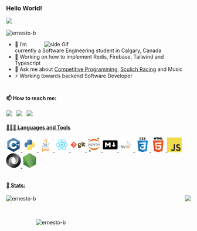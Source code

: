  ### Hello World!  
 <p align="left"> <img src="https://github.com/sciencepal/sciencepal/blob/master/assets/Hi.gif" width="29px">&nbsp;&nbsp;&nbsp; </p>
<p align="left"> <img src="https://komarev.com/ghpvc/?username=ernesto-b&label=Profile%20views&color=0e75b6&style=flat" alt="ernesto-b" /> </p>
  
<img src="https://media.tenor.com/fy511Gg4ha4AAAAC/fast-typing-anime.gif" alt="side Gif" align="right" width="400" height="auto" />
  
  - 🔭 I’m currently a Software Engineering student in Calgary, Canada
  - 🌱 Working on how to implement Redis, Firebase, Tailwind and Typescript
  - 💬 Ask me about [Competitive Programming](https://cpc.cpsc.ucalgary.ca/), [Sculich Racing](https://www.schulichracing.ca/) and Music
  - ⚡ Working towards backend Software Developer
  <br><br>
  #### 📫 How to reach me:
[<img src="https://img.icons8.com/color/48/000000/linkedin.png" width="3.5%"/>](https://www.linkedin.com/in/ernesto-barreto-58a9b0258/)  &nbsp; 
[<img src="https://img.icons8.com/fluent/48/000000/instagram-new.png" width="3.5%"/>](https://www.instagram.com/ernesto_b.arreto/)  &nbsp; 
<a href="mailto:ernestobarretou@gmail.com"> <img src="https://img.icons8.com/fluent/48/000000/gmail.png" width="3.5%"/>
  <br>
  #### 👨🏻‍💻 Languages and Tools <br />
  <code><img height="40" src="https://raw.githubusercontent.com/github/explore/80688e429a7d4ef2fca1e82350fe8e3517d3494d/topics/cpp/cpp.png"></code>
  <code><img height="40" src="https://raw.githubusercontent.com/github/explore/80688e429a7d4ef2fca1e82350fe8e3517d3494d/topics/python/python.png"></code>
  <code><img height="40" src="https://raw.githubusercontent.com/github/explore/80688e429a7d4ef2fca1e82350fe8e3517d3494d/topics/java/java.png"></code>
  <code><img height="40" src="https://raw.githubusercontent.com/github/explore/80688e429a7d4ef2fca1e82350fe8e3517d3494d/topics/react/react.png"></code>
  <code><img height="40" src="https://raw.githubusercontent.com/github/explore/80688e429a7d4ef2fca1e82350fe8e3517d3494d/topics/git/git.png"></code>
  <code><img height="40" src="https://raw.githubusercontent.com/github/explore/80688e429a7d4ef2fca1e82350fe8e3517d3494d/topics/jupyter-notebook/jupyter-notebook.png"></code>
    <code><img height="40" src="https://raw.githubusercontent.com/github/explore/80688e429a7d4ef2fca1e82350fe8e3517d3494d/topics/markdown/markdown.png"></code>
  <code><img height="40" src="https://raw.githubusercontent.com/github/explore/80688e429a7d4ef2fca1e82350fe8e3517d3494d/topics/mysql/mysql.png"></code>
  <code><img height="40" src="https://raw.githubusercontent.com/github/explore/80688e429a7d4ef2fca1e82350fe8e3517d3494d/topics/css/css.png"></code>
  <code><img height="40" src="https://raw.githubusercontent.com/github/explore/80688e429a7d4ef2fca1e82350fe8e3517d3494d/topics/html/html.png"></code>
  <code><img height="40" src="https://raw.githubusercontent.com/github/explore/80688e429a7d4ef2fca1e82350fe8e3517d3494d/topics/javascript/javascript.png"></code>
  <code><img height="40" src="https://raw.githubusercontent.com/github/explore/80688e429a7d4ef2fca1e82350fe8e3517d3494d/topics/json/json.png"></code>
  <code><img height="40" src="https://raw.githubusercontent.com/github/explore/80688e429a7d4ef2fca1e82350fe8e3517d3494d/topics/nodejs/nodejs.png"></code>
  <br><br>
  #### 📑 Stats:
  <p><img align="left" src="https://github-readme-stats.vercel.app/api/top-langs?username=ernesto-b&show_icons=true&locale=en&langs_count=6&layout=compact&theme=radical" alt="ernesto-b" height='142' /></p>
  <p><a href='https://wakatime.com/@ernesto_b'><img align='right' height='142' src='https://github-readme-stats.vercel.app/api/wakatime?username=ernesto_b&theme=radical&langs_count=6&layout=compact' /><br><br><br></p>
  <p><img align="left" src="https://github-readme-stats.vercel.app/api?username=ernesto-b&show_icons=true&locale=en&theme=radical&include_all_commits=true&count_private=true" alt="ernesto-b" height='150' width='auto'/> </p>
